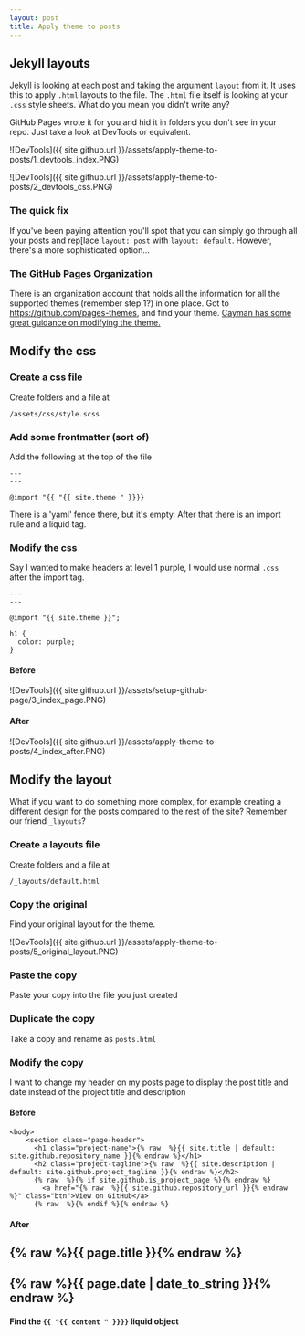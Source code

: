 ```yaml
---
layout: post
title: Apply theme to posts
---
```


## Jekyll layouts

Jekyll is looking at each post and taking the argument `layout` from it. It uses this to apply `.html` layouts to the file. The `.html` file itself is looking at your `.css` style sheets. What do you mean you didn't write any?

GitHub Pages wrote it for you and hid it in folders you don't see in your repo. Just take a look at DevTools or equivalent.

![DevTools]({{ site.github.url }}/assets/apply-theme-to-posts/1_devtools_index.PNG)

![DevTools]({{ site.github.url }}/assets/apply-theme-to-posts/2_devtools_css.PNG)

### The quick fix

If you've been paying attention you'll spot that you can simply go through all your posts and rep[lace `layout: post` with `layout: default`. However, there's a more sophisticated option...

### The GitHub Pages Organization

There is an organization account that holds all the information for all the supported themes (remember step 1?) in one place. Got to https://github.com/pages-themes, and find your theme. [Cayman has some great guidance on modifying the theme.](https://github.com/pages-themes/cayman)

## Modify the css

### Create a css file

Create folders and a file at

```
/assets/css/style.scss
```

### Add some frontmatter (sort of)

Add the following at the top of the file

```
---
---

@import "{{ "{{ site.theme " }}}}
```

There is a 'yaml' fence there, but it's empty. After that there is an import rule and a liquid tag.

### Modify the css

Say I wanted to make headers at level 1 purple, I would use normal `.css` after the import tag.

```
---
---

@import "{{ site.theme }}";

h1 {
  color: purple;
}
```

#### Before

![DevTools]({{ site.github.url }}/assets/setup-github-page/3_index_page.PNG)

#### After

![DevTools]({{ site.github.url }}/assets/apply-theme-to-posts/4_index_after.PNG)

## Modify the layout

What if you want to do something more complex, for example creating a different design for the posts compared to the rest of the site? Remember our friend `_layouts`?

### Create a layouts file

Create folders and a file at

```
/_layouts/default.html
```

### Copy the original

Find your original layout for the theme.

![DevTools]({{ site.github.url }}/assets/apply-theme-to-posts/5_original_layout.PNG)

### Paste the copy

Paste your copy into the file you just created

### Duplicate the copy

Take a copy and rename as `posts.html`

### Modify the copy

I want to change my header on my posts page to display the post title and date instead of the project title and description

#### Before

```
<body>
    <section class="page-header">
      <h1 class="project-name">{% raw  %}{{ site.title | default: site.github.repository_name }}{% endraw %}</h1>
      <h2 class="project-tagline">{% raw  %}{{ site.description | default: site.github.project_tagline }}{% endraw %}</h2>
      {% raw  %}{% if site.github.is_project_page %}{% endraw %}
        <a href="{% raw  %}{{ site.github.repository_url }}{% endraw %}" class="btn">View on GitHub</a>
      {% raw  %}{% endif %}{% endraw %}
```

#### After

<body>
  <section class="page-header">
    <h1 class="project-name">{% raw  %}{{ page.title }}{% endraw %}</h1>
    <h2 class="project-tagline">{% raw  %}{{ page.date | date_to_string }}{% endraw %}</h2>

#### Find the `{{ "{{ content " }}}}` liquid object
